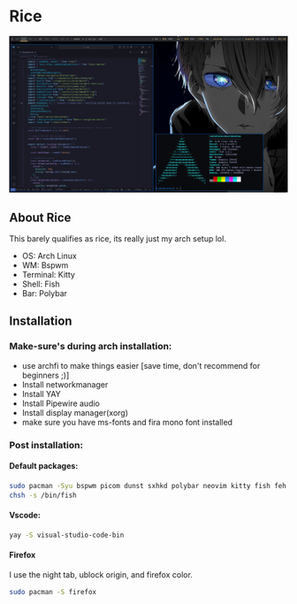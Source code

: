# Rice

 ![Picture of arch setup](https://github.com/renishishere/rice/blob/main/arch.jpg)

## About Rice

This barely qualifies as rice, its really just my arch setup lol.

- OS: Arch Linux
- WM: Bspwm
- Terminal: Kitty
- Shell: Fish
- Bar: Polybar

## Installation

### Make-sure's during arch installation:

- use archfi to make things easier [save time, don't recommend for beginners ;)]
- Install networkmanager
- Install YAY
- Install Pipewire audio
- Install display manager(xorg)
- make sure you have ms-fonts and fira mono font installed

### Post installation:

#### Default packages:

```bash
sudo pacman -Syu bspwm picom dunst sxhkd polybar neovim kitty fish feh xsetroot xclip maim rofi
chsh -s /bin/fish
```

#### Vscode:

```bash
yay -S visual-studio-code-bin

```

#### Firefox

I use the night tab, ublock origin, and firefox color.

```bash
sudo pacman -S firefox
```
